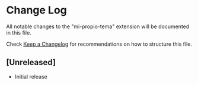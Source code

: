 # Change Log

All notable changes to the "mi-propio-tema" extension will be documented in this file.

Check [Keep a Changelog](http://keepachangelog.com/) for recommendations on how to structure this file.

## [Unreleased]

- Initial release
